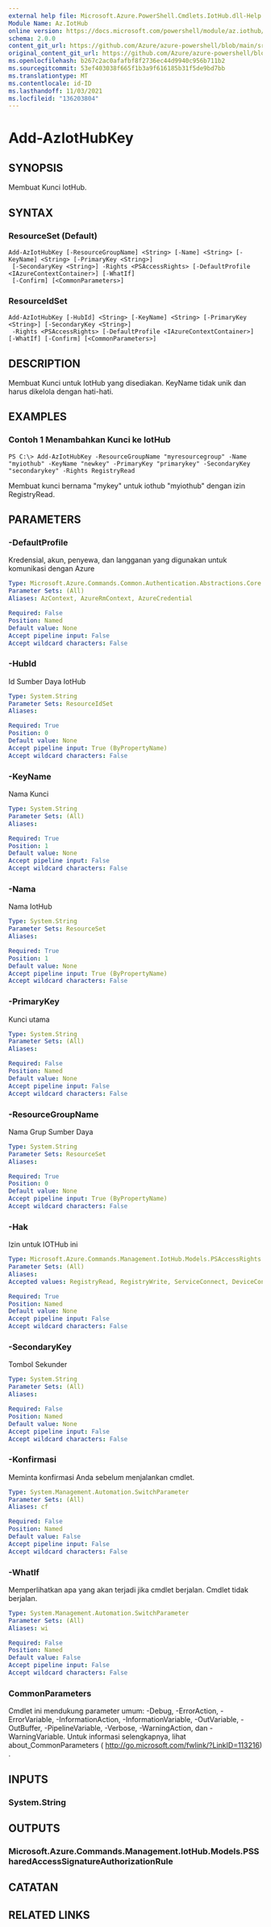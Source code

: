 ```yaml
---
external help file: Microsoft.Azure.PowerShell.Cmdlets.IotHub.dll-Help.xml
Module Name: Az.IotHub
online version: https://docs.microsoft.com/powershell/module/az.iothub/add-aziothubkey
schema: 2.0.0
content_git_url: https://github.com/Azure/azure-powershell/blob/main/src/IotHub/IotHub/help/Add-AzIotHubKey.md
original_content_git_url: https://github.com/Azure/azure-powershell/blob/main/src/IotHub/IotHub/help/Add-AzIotHubKey.md
ms.openlocfilehash: b267c2ac0afafbf8f2736ec44d9940c956b711b2
ms.sourcegitcommit: 53ef403038f665f1b3a9f616185b31f5de9bd7bb
ms.translationtype: MT
ms.contentlocale: id-ID
ms.lasthandoff: 11/03/2021
ms.locfileid: "136203804"
---
```

# Add-AzIotHubKey

## SYNOPSIS
Membuat Kunci IotHub.

## SYNTAX

### ResourceSet (Default)
```
Add-AzIotHubKey [-ResourceGroupName] <String> [-Name] <String> [-KeyName] <String> [-PrimaryKey <String>]
 [-SecondaryKey <String>] -Rights <PSAccessRights> [-DefaultProfile <IAzureContextContainer>] [-WhatIf]
 [-Confirm] [<CommonParameters>]
```

### ResourceIdSet
```
Add-AzIotHubKey [-HubId] <String> [-KeyName] <String> [-PrimaryKey <String>] [-SecondaryKey <String>]
 -Rights <PSAccessRights> [-DefaultProfile <IAzureContextContainer>] [-WhatIf] [-Confirm] [<CommonParameters>]
```

## DESCRIPTION
Membuat Kunci untuk IotHub yang disediakan.
KeyName tidak unik dan harus dikelola dengan hati-hati.

## EXAMPLES

### Contoh 1 Menambahkan Kunci ke IotHub
```
PS C:\> Add-AzIotHubKey -ResourceGroupName "myresourcegroup" -Name "myiothub" -KeyName "newkey" -PrimaryKey "primarykey" -SecondaryKey "secondarykey" -Rights RegistryRead
```

Membuat kunci bernama "mykey" untuk iothub "myiothub" dengan izin RegistryRead.

## PARAMETERS

### -DefaultProfile
Kredensial, akun, penyewa, dan langganan yang digunakan untuk komunikasi dengan Azure

```yaml
Type: Microsoft.Azure.Commands.Common.Authentication.Abstractions.Core.IAzureContextContainer
Parameter Sets: (All)
Aliases: AzContext, AzureRmContext, AzureCredential

Required: False
Position: Named
Default value: None
Accept pipeline input: False
Accept wildcard characters: False
```

### -HubId
Id Sumber Daya IotHub

```yaml
Type: System.String
Parameter Sets: ResourceIdSet
Aliases:

Required: True
Position: 0
Default value: None
Accept pipeline input: True (ByPropertyName)
Accept wildcard characters: False
```

### -KeyName
Nama Kunci

```yaml
Type: System.String
Parameter Sets: (All)
Aliases:

Required: True
Position: 1
Default value: None
Accept pipeline input: False
Accept wildcard characters: False
```

### -Nama
Nama IotHub

```yaml
Type: System.String
Parameter Sets: ResourceSet
Aliases:

Required: True
Position: 1
Default value: None
Accept pipeline input: True (ByPropertyName)
Accept wildcard characters: False
```

### -PrimaryKey
Kunci utama

```yaml
Type: System.String
Parameter Sets: (All)
Aliases:

Required: False
Position: Named
Default value: None
Accept pipeline input: False
Accept wildcard characters: False
```

### -ResourceGroupName
Nama Grup Sumber Daya

```yaml
Type: System.String
Parameter Sets: ResourceSet
Aliases:

Required: True
Position: 0
Default value: None
Accept pipeline input: True (ByPropertyName)
Accept wildcard characters: False
```

### -Hak
Izin untuk IOTHub ini

```yaml
Type: Microsoft.Azure.Commands.Management.IotHub.Models.PSAccessRights
Parameter Sets: (All)
Aliases:
Accepted values: RegistryRead, RegistryWrite, ServiceConnect, DeviceConnect

Required: True
Position: Named
Default value: None
Accept pipeline input: False
Accept wildcard characters: False
```

### -SecondaryKey
Tombol Sekunder

```yaml
Type: System.String
Parameter Sets: (All)
Aliases:

Required: False
Position: Named
Default value: None
Accept pipeline input: False
Accept wildcard characters: False
```

### -Konfirmasi
Meminta konfirmasi Anda sebelum menjalankan cmdlet.

```yaml
Type: System.Management.Automation.SwitchParameter
Parameter Sets: (All)
Aliases: cf

Required: False
Position: Named
Default value: False
Accept pipeline input: False
Accept wildcard characters: False
```

### -WhatIf
Memperlihatkan apa yang akan terjadi jika cmdlet berjalan.
Cmdlet tidak berjalan.

```yaml
Type: System.Management.Automation.SwitchParameter
Parameter Sets: (All)
Aliases: wi

Required: False
Position: Named
Default value: False
Accept pipeline input: False
Accept wildcard characters: False
```

### CommonParameters
Cmdlet ini mendukung parameter umum: -Debug, -ErrorAction, -ErrorVariable, -InformationAction, -InformationVariable, -OutVariable, -OutBuffer, -PipelineVariable, -Verbose, -WarningAction, dan -WarningVariable. Untuk informasi selengkapnya, lihat about_CommonParameters ( http://go.microsoft.com/fwlink/?LinkID=113216) .

## INPUTS

### System.String

## OUTPUTS

### Microsoft.Azure.Commands.Management.IotHub.Models.PSSharedAccessSignatureAuthorizationRule

## CATATAN

## RELATED LINKS

